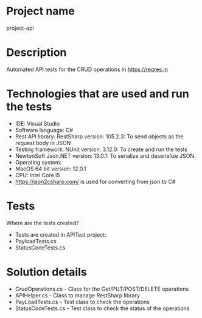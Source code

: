 # Project name
project-api

# Description
Automated API tests for the CRUD operations in https://reqres.in

# Technologies that are used and run the tests
- IDE: Visual Studio
- Software language: C#
- Rest API library: RestSharp version: 105.2.3: To send objects as the request body in JSON
- Testing framework: NUnit version: 3.12.0: To create and run the tests
- NewtonSoft Json.NET version: 13.0.1: To serialize and deserialize JSON.
- Operating system: 
- MacOS 64 bit version: 12.0.1
- CPU: Intel Core i5
- https://json2csharp.com/ is used for converting from json to C#

# Tests
Where are the tests created?
- Tests are created in APITest project:
- PayloadTests.cs
- StatusCodeTests.cs

# Solution details
- CrudOperations.cs - Class for the Get/PUT/POST/DELETE operations
- APIHelper.cs - Class to manage RestSharp library
- PayLoadTests.cs - Test class to check the operations
- StatusCodeTests.cs - Test class to check the status of the operations

